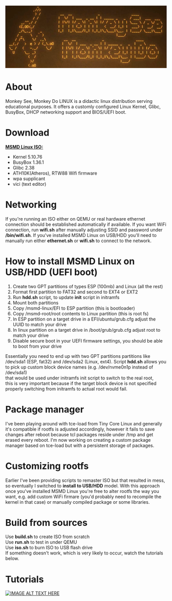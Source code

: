 [![IMAGE ALT TEXT HERE](https://raw.githubusercontent.com/maksimKorzh/msmd-linux/main/root/var/local/img/msmd-linux.png)](https://www.youtube.com/watch?v=EVTw4YqPdKA)

# About
Monkey See, Monkey Do LINUX is a didactic linux distribution serving
educational purposes. It offers a customly configured Linux Kernel,
Glibc, BusyBox, DHCP networking support and BIOS/UEFI boot.

# Download
<a href="https://github.com/maksimKorzh/msmd-linux/releases/tag/0.1">**MSMD Linux ISO:**</a>
 - Kernel 5.10.76
 - BusyBox 1.36.1
 - Glibc 2.38
 - ATH10K(Atheros), RTW88 Wifi firmware
 - wpa supplicant
 - vici (text editor)

# Networking
If you're running an ISO either on QEMU or real hardware
ethernet connection should be established automatically
if available. If you want WiFi connection, run **wifi.sh**
after manually adjusting SSID and password under **/bin/wifi.sh**.
If you've installed MSMD Linux on USB/HDD you'll need to manually
run either **ethernet.sh** or **wifi.sh** to connect to the network.

# How to install MSMD Linux on USB/HDD (UEFI boot)
1. Create two GPT partitions of types ESP (100mb) and Linux (all the rest)
2. Format first partition to FAT32 and second to EXT4 or EXT2
3. Run **hdd.sh** script, to update **init** script in initramfs
3. Mount both partitions
4. Copy /msmd-linux/EFI to ESP partition (this is bootloader)
5. Copy /msmd-root/root contents to Linux partition (this is root fs)
6. In ESP partition on a target drive in a EFI/ubuntu/grub.cfg adjust the UUID to match your drive
7. In linux partition on a target drive in /boot/grub/grub.cfg adjust root to match your drive
8. Disable secure boot in your UEFI firmware settings, you should be able to boot from your drive

Essentially you need to end up with two GPT partitions partitions like<br>
/dev/sda1 (ESP, fat32) and /dev/sda2 (Linux, ext4). Script **hdd.sh** allows you<br>
to pick up custom block device names (e.g. /dev/nvme0n1p instead of /dev/sda1)<br>
that would be used under initramfs init script to switch to the real root,<br>
this is very important because if the target block device is not specified<br>
properly switching from initramfs to actual root would fail.

# Package manager
I've been playing around with tce-load from Tiny Core Linux and generally it's
compatible if rootfs is adjusted accordingly, however it fails to save changes
after reboot because tcl packages reside under /tmp and get erased every reboot.
I'm now working on creating a custom package manager based on tce-load but with
a persistent storage of packages.

# Customizing rootfs
Earlier I've been providing scripts to remaster ISO but that resulted in mess,
so eventually I switched to **install to USB/HDD** model. With this approach
once you've installed MSMD Linux you're free to alter rootfs the way you want,
e.g. add custom WiFi firmare (you'd probably need to recompile the kernel in that case)
or manually compiled package or some libraries.

# Build from sources
Use **build.sh** to create ISO from scratch<br>
Use **run.sh** to test in under QEMU<br>
Use **iso.sh** to burn ISO to USB flash drive<br>
If something doesn't work, which is very likely to occur, 
watch the tutorials below.

# Tutorials
[![IMAGE ALT TEXT HERE](https://img.youtube.com/vi/DAXVgdpe7HE/0.jpg)](https://www.youtube.com/watch?v=DAXVgdpe7HE&list=PLLfIBXQeu3aZuc_0xTE2dY3juntHF5xJY&index=2)
